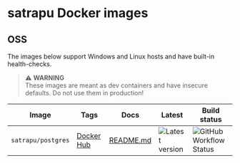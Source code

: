 # satrapu Docker images

## OSS

The images below support Windows and Linux hosts and have built-in health-checks.

> ⚠ **WARNING**  
> These images are meant as dev containers and have insecure defaults. Do not use them in production!

| Image | Tags | Docs | Latest | Build status |
|-------|------|------|--------|--------------|
| `satrapu/postgres` | [Docker Hub](https://hub.docker.com/r/satrapu/postgres) | [README.md](postgres/README.md) | ![Latest version](https://img.shields.io/docker/v/satrapu/postgres?sort=semver) | ![GitHub Workflow Status](https://img.shields.io/github/workflow/status/satrapu/docker/postgres) |

